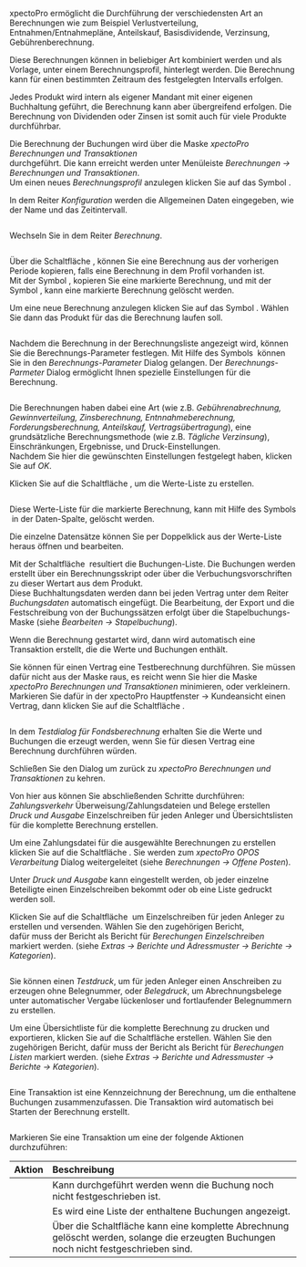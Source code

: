 <!DOCTYPE html>
<html>
<head>
<meta charset="utf-8">
<meta name="viewport" content="width=device-width, initial-scale=1.0">
<title>400_Berechnungen_und_Transaktionen.md</title>
<link rel="stylesheet" href="https://stackedit.io/res-min/themes/base.css" />
<script type="text/javascript" src="https://cdn.mathjax.org/mathjax/latest/MathJax.js?config=TeX-AMS_HTML"></script>
</head>
<body><div class="container"><p>xpectoPro ermöglicht die Durchführung der verschiedensten Art an Berechnungen wie zum Beispiel Verlustverteilung, Entnahmen/Entnahmepläne, Anteilskauf, Basisdividende, Verzinsung, Gebührenberechnung.</p>

<p>Diese Berechnungen können in beliebiger Art kombiniert werden und als Vorlage, unter einem Berechnungsprofil, hinterlegt werden.  Die Berechnung kann für einen bestimmten Zeitraum des festgelegten Intervalls erfolgen.</p>

<p>Jedes Produkt wird intern als eigener Mandant mit einer eigenen Buchhaltung geführt, die Berechnung kann aber übergreifend erfolgen. Die Berechnung von Dividenden oder Zinsen ist somit auch für viele Produkte  durchführbar.</p>

<p>Die Berechnung der Buchungen wird über die Maske <em>xpectoPro Berechnungen und Transaktionen</em> <br>
durchgeführt. Die kann erreicht werden unter Menüleiste <em>Berechnungen → Berechnungen und Transaktionen</em>. <br>
Um einen neues <em>Berechnungsprofil</em> anzulegen klicken Sie auf das Symbol <img src="http://xpecto.github.io/docs/img/img_1441197553235.png" alt="" title="">.</p>

<p>In dem Reiter <em>Konfiguration</em> werden die Allgemeinen Daten eingegeben, wie der Name und das Zeitintervall.</p>

<p><img src="http://xpecto.github.io/docs/img/img_1441196703230.png" alt="" title=""></p>

<p>Wechseln Sie in dem Reiter <em>Berechnung</em>. </p>

<p><img src="http://xpecto.github.io/docs/img/img_1441198492709.png" alt="" title=""></p>

<p>Über die Schaltfläche <img src="http://xpecto.github.io/docs/img/img_1441197372050.png" alt="" title="">, können Sie eine Berechnung aus der vorherigen Periode kopieren, falls eine Berechnung in dem Profil vorhanden ist. <br>
Mit der Symbol <img src="http://xpecto.github.io/docs/img/img_1441197398657.png" alt="" title="">, kopieren Sie eine markierte Berechnung, und mit der Symbol <img src="http://xpecto.github.io/docs/img/img_1441197418881.png" alt="" title="">, kann eine markierte Berechnung gelöscht werden.</p>

<p>Um eine neue Berechnung anzulegen klicken Sie auf das Symbol <img src="http://xpecto.github.io/docs/img/img_1441108798517.png" alt="" title="">. Wählen Sie dann das Produkt für das die Berechnung laufen soll.</p>

<p><img src="http://xpecto.github.io/docs/img/img_1441198576702.png" alt="" title=""></p>

<p>Nachdem die Berechnung in der Berechnungsliste angezeigt wird, können Sie die Berechnungs-Parameter festlegen. Mit Hilfe des Symbols <img src="http://xpecto.github.io/docs/img/img_1441188262764.png" alt="" title=""> können Sie in den <em>Berechnungs-Parameter</em> Dialog gelangen. Der <em>Berechnungs-Parmeter</em> Dialog ermöglicht Ihnen spezielle Einstellungen für die Berechnung. </p>

<p><img src="http://xpecto.github.io/docs/img/img_1443793877824.png" alt="" title=""></p>

<p>Die Berechnungen haben dabei eine Art (wie z.B. <em>Gebührenabrechnung, Gewinnverteilung, Zinsberechnung, Entnnahmeberechnung, Forderungsberechnung, Anteilskauf, Vertragsübertragung</em>), eine grundsätzliche Berechnungsmethode (wie z.B. <em>Tägliche Verzinsung</em>), Einschränkungen, Ergebnisse,  und Druck-Einstellungen.  <br>
Nachdem Sie hier die gewünschten Einstellungen festgelegt haben,  klicken Sie auf <em>OK</em>.</p>

<p>Klicken Sie auf die Schaltfläche <img src="http://xpecto.github.io/docs/img/img_1441121273470.png" alt="" title="">, um die Werte-Liste zu erstellen. </p>

<p><img src="http://xpecto.github.io/docs/img/img_1441199916775.png" alt="" title=""></p>

<p>Diese Werte-Liste für die markierte Berechnung, kann mit Hilfe des Symbols <img src="http://xpecto.github.io/docs/img/img_1441197139978.png" alt="" title=""> in der Daten-Spalte, gelöscht werden.</p>

<p>Die einzelne Datensätze können Sie per Doppelklick aus der Werte-Liste heraus öffnen und bearbeiten. </p>

<p>Mit der Schaltfläche <img src="http://xpecto.github.io/docs/img/img_1441187895311.png" alt="" title=""> resultiert die Buchungen-Liste.  Die Buchungen werden erstellt über ein Berechnungsskript oder über die Verbuchungsvorschriften zu dieser Wertart aus dem Produkt. <br>
Diese Buchhaltungsdaten werden dann bei jeden Vertrag unter dem Reiter <em>Buchungsdaten</em> automatisch eingefügt. Die Bearbeitung, der Export und die Festschreibung von der Buchungssätzen erfolgt über die Stapelbuchungs-Maske (siehe <em>Bearbeiten → Stapelbuchung</em>).</p>

<p>Wenn die Berechnung gestartet wird, dann wird automatisch eine Transaktion erstellt, die die Werte und Buchungen enthält. </p>

<p>Sie können für einen Vertrag eine Testberechnung durchführen. Sie müssen dafür nicht aus der Maske raus, es reicht wenn Sie hier die Maske <em>xpectoPro Berechnungen und Transaktionen</em> minimieren, oder verkleinern.  <br>
Markieren Sie dafür in der xpectoPro Hauptfenster → Kundeansicht einen Vertrag, dann klicken Sie auf die Schaltfläche <img src="http://xpecto.github.io/docs/img/img_1441205184520.png" alt="" title="">. </p>

<p><img src="http://xpecto.github.io/docs/img/img_1441199681398.png" alt="" title=""></p>

<p>In dem <em>Testdialog für Fondsberechnung</em> erhalten Sie die Werte und Buchungen die erzeugt werden, wenn Sie für diesen Vertrag eine Berechnung durchführen würden.</p>

<p>Schließen Sie den Dialog um zurück zu <em>xpectoPro Berechnungen und Transaktionen</em> zu kehren.</p>

<p>Von hier aus können Sie abschließenden Schritte durchführen: <br>
<em>Zahlungsverkehr</em> Überweisung/Zahlungsdateien und Belege erstellen  <br>
<em>Druck und Ausgabe</em> Einzelschreiben für jeden Anleger und Übersichtslisten für die komplette Berechnung erstellen.</p>

<p>Um eine Zahlungsdatei für die ausgewählte Berechnungen zu erstellen klicken Sie auf die Schaltfläche <img src="http://xpecto.github.io/docs/img/img_1441187959011.png" alt="" title="">. Sie werden zum <em>xpectoPro OPOS Verarbeitung</em> Dialog weitergeleitet (siehe <em>Berechnungen → Offene Posten</em>). </p>

<p>Unter <em>Druck und Ausgabe</em> kann eingestellt werden, ob jeder einzelne Beteiligte einen Einzelschreiben bekommt oder ob eine Liste gedruckt werden soll.</p>

<p>Klicken Sie auf die Schaltfläche <img src="http://xpecto.github.io/docs/img/img_1441187997984.png" alt="" title=""> um Einzelschreiben für jeden Anleger zu erstellen und versenden. Wählen Sie den zugehörigen Bericht, <br>
dafür muss der Bericht als Bericht für <em>Berechungen Einzelschreiben</em> markiert werden. (siehe <em>Extras → Berichte und Adressmuster → Berichte → Kategorien</em>).</p>

<p><img src="http://xpecto.github.io/docs/img/img_1441360646363.png" alt="" title=""></p>

<p>Sie können einen <em>Testdruck</em>, um für jeden Anleger einen Anschreiben zu erzeugen ohne Belegnummer, oder <em>Belegdruck</em>, um Abrechnungsbelege unter automatischer Vergabe lückenloser und fortlaufender Belegnummern zu erstellen.</p>

<p>Um eine Übersichtliste für die komplette Berechnung zu drucken und exportieren, klicken Sie auf die Schaltfläche<img src="http://xpecto.github.io/docs/img/img_1441188040541.png" alt="" title=""> erstellen. Wählen Sie den zugehörigen Bericht, dafür muss der Bericht als Bericht für <em>Berechungen Listen</em> markiert werden. (siehe <em>Extras → Berichte und Adressmuster → Berichte → Kategorien</em>).</p>

<p><img src="http://xpecto.github.io/docs/img/img_1441360701050.png" alt="" title=""></p>

<p>Eine Transaktion ist eine Kennzeichnung der Berechnung, um die enthaltene Buchungen zusammenzufassen. Die Transaktion wird automatisch bei Starten der Berechnung erstellt.</p>

<p><img src="http://xpecto.github.io/docs/img/img_1441364859005.png" alt="" title=""></p>

<p>Markieren Sie eine Transaktion um eine der folgende Aktionen durchzuführen:</p>

<table>
<thead>
<tr>
  <th>Aktion</th>
  <th align="left">Beschreibung</th>
</tr>
</thead>
<tbody><tr>
  <td><img src="http://xpecto.github.io/docs/img/img_1441366232699.png" alt="" title=""></td>
  <td align="left">Kann durchgeführt werden wenn die Buchung noch nicht festgeschrieben ist.</td>
</tr>
<tr>
  <td><img src="http://xpecto.github.io/docs/img/img_1441366314917.png" alt="" title=""></td>
  <td align="left">Es wird eine Liste der enthaltene Buchungen angezeigt.</td>
</tr>
<tr>
  <td><img src="http://xpecto.github.io/docs/img/img_1441366201137.png" alt="" title=""></td>
  <td align="left">Über die Schaltfläche kann eine komplette Abrechnung gelöscht werden, solange die erzeugten Buchungen noch nicht festgeschrieben sind.</td>
</tr>
</tbody></table></div></body>
</html>